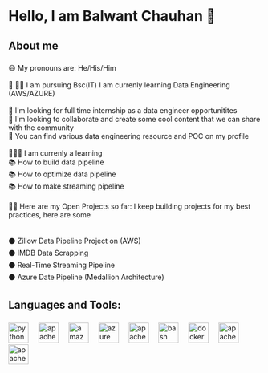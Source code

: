  <br clear="both">

<h1 align="left">Hello, I am  Balwant Chauhan  👋</h1>

###

<p align="left"></p>

###

<h2 align="left">About me</h2>

###

<p align="left">😄 My pronouns are: He/His/Him<br><br>🔭  🧑‍🎓 I am pursuing Bsc(IT) I am currenly learning Data Engineering (AWS/AZURE)<br><br>         👯 I'm looking for full time internship as a data engineer opportunitites<br>         💬 I'm looking to collaborate and create some cool content that we can share with the community<br>         🤘 You can find various data engineering resource and POC on my profile<br><br>🧑🏻🌱 I am currenly  a learning<br>          📚 How to build data pipeline <br>           📚 How to optimize data pipeline <br>           📚 How to make streaming pipeline <br><br>👨‍💻 Here are my Open Projects so far: I keep building projects for my best practices, here are some<br><br><br>      ⚫ Zillow Data Pipeline Project on  (AWS)<br>  ⚫ IMDB  Data Scrapping <br>  ⚫ Real-Time Streaming Pipeline<br>  ⚫ Azure Date Pipeline (Medallion Architecture)</p>

###

<h2 align="left">Languages and Tools:</h2>

###

<div align="left">
  <img src="https://cdn.jsdelivr.net/gh/devicons/devicon/icons/python/python-original.svg" height="40" alt="python logo"  />
  <img width="12" />
  <img src="https://cdn.jsdelivr.net/gh/devicons/devicon/icons/apachekafka/apachekafka-original.svg" height="40" alt="apachekafka logo"  />
  <img width="12" />
  <img src="https://cdn.jsdelivr.net/gh/devicons/devicon/icons/amazonwebservices/amazonwebservices-line-wordmark.svg" height="40" alt="amazonwebservices logo"  />
  <img width="12" />
  <img src="https://cdn.jsdelivr.net/gh/devicons/devicon/icons/azure/azure-original.svg" height="40" alt="azure logo"  />
  <img width="12" />
  <img src="https://cdn.jsdelivr.net/gh/devicons/devicon/icons/apache/apache-original.svg" height="40" alt="apache logo"  />
  <img width="12" />
  <img src="https://cdn.jsdelivr.net/gh/devicons/devicon/icons/bash/bash-original.svg" height="40" alt="bash logo"  />
  <img width="12" />
  <img src="https://cdn.jsdelivr.net/gh/devicons/devicon/icons/docker/docker-original.svg" height="40" alt="docker logo"  />
  <img width="12" />
  <img src="https://cdn.simpleicons.org/apachecassandra/1287B1" height="40" alt="apachecassandra logo"  />
  <img width="12" />
  <img src="https://cdn.simpleicons.org/apacheairflow/017CEE" height="40" alt="apacheairflow logo"  />
  <img width="12" />

</div>

###

<p align="left"></p>

###

<p align="left"></p>

###

<p align="left"></p>

###

<p align="left"></p>

###

<p align="left"></p>

###

<div align="center">
  <img height="200" src=" "  />
</div>

 

 

 

